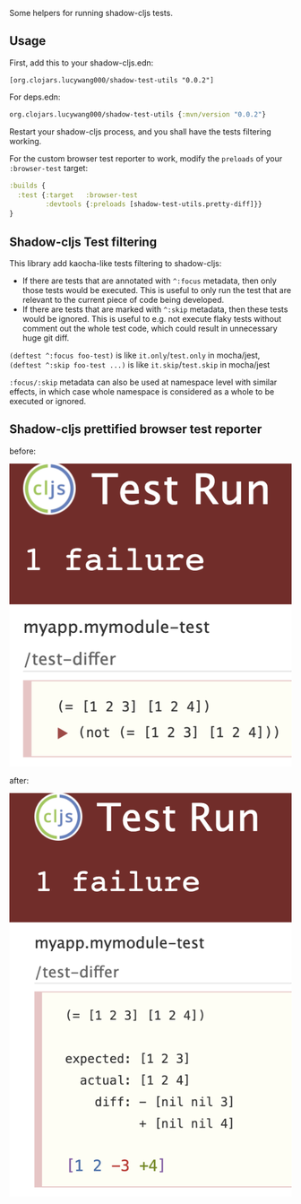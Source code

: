 Some helpers for running shadow-cljs tests.

## Usage

First, add this to your shadow-cljs.edn:

```
[org.clojars.lucywang000/shadow-test-utils "0.0.2"]
```

For deps.edn:

```clojure
org.clojars.lucywang000/shadow-test-utils {:mvn/version "0.0.2"}
```

Restart your shadow-cljs process, and you shall have the tests filtering working. 

For the custom browser test reporter to work, modify the `preloads` of your `:browser-test` target:

```clojure
:builds {
  :test {:target   :browser-test
         :devtools {:preloads [shadow-test-utils.pretty-diff]}}
}
```

## Shadow-cljs Test filtering

This library add kaocha-like tests filtering to shadow-cljs:

- If there are tests that are annotated with `^:focus` metadata, then only those tests would be executed. This is useful to only run the test that are relevant to the current piece of code being developed.
- If there are tests that are marked with `^:skip` metadata, then these tests would be ignored. This is useful to e.g. not execute flaky tests without comment out the whole test code, which could result in unnecessary huge git diff.

`(deftest ^:focus foo-test)` is like `it.only`/`test.only` in mocha/jest, `(deftest ^:skip foo-test ...)` is like `it.skip`/`test.skip` in mocha/jest

`:focus/:skip` metadata can also be used at namespace level with similar effects, in which case whole namespace is considered as a whole to be executed or ignored.

## Shadow-cljs prettified browser test reporter

before:

![Before](screenshots/diff-before.png)

after:

![After](screenshots/diff-after.png)
